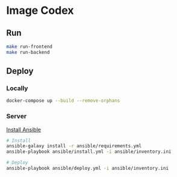 # Image Codex

## Run
```bash
make run-frontend
make run-backend
```

## Deploy

### Locally
```bash
docker-compose up --build --remove-orphans
```

### Server
[Install Ansible](https://docs.ansible.com/ansible/latest/installation_guide/intro_installation.html)
```bash
# Install
ansible-galaxy install -r ansible/requirements.yml
ansible-playbook ansible/install.yml -i ansible/inventory.ini

# Deploy
ansible-playbook ansible/deploy.yml -i ansible/inventory.ini
```
